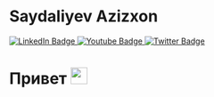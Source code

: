 # Saydaliyev Azizxon
<div id="badges">
  <a href="https://t.me/SaydaliyevAzizxon">
    <img src="https://img.shields.io/badge/Telegram-blue?style=for-the-badge&logo=linkedin&logoColor=white" alt="LinkedIn Badge"/>
  </a>
  <a href="your-youtube-URL">
    <img src="https://img.shields.io/badge/Instagram-red?style=for-the-badge&logo=youtube&logoColor=white" alt="Youtube Badge"/>
  </a>
  <a href="your-twitter-URL">
    <img src="https://img.shields.io/badge/LinkedIn-blue?style=for-the-badge&logo=twitter&logoColor=white" alt="Twitter Badge"/>
  </a>
</div>
<h1>
 Привет
  <img src="https://media.giphy.com/media/hvRJCLFzcasrR4ia7z/giphy.gif" width="30px"/>
</h1>
